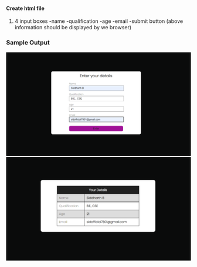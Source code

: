 <h4>Create html file</h4>

1) 4 input boxes
-name
-qualification
-age
-email
-submit button
(above information should be displayed by we browser)

<h3> Sample Output </h3>
<img src=".\Displaying data using POST\outputs\form.png">
<img src=".\Displaying data using POST\outputs\details.png">
